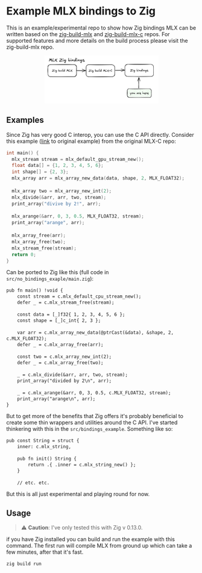# Example MLX bindings to Zig

This is an example/experimental repo to show how Zig bindings MLX can be written based on the [zig-build-mlx](https://github.com/ErikKaum/zig-build-mlx) and [zig-build-mlx-c](https://github.com/ErikKaum/zig-build-mlx-c) repos. For supported features and more details on the build process please visit the zig-build-mlx repo.

<div align="center">
    <img src="https://github.com/erikkaum/example-zig-mlx-bindings/blob/main/assets/bindings.png" width=60% height=60%>
</div>

## Examples

Since Zig has very good C interop, you can use the C API directly. Consider this example ([link](https://github.com/ml-explore/mlx-c/blob/main/examples/example.c) to original example) from the original MLX-C repo:

```C
int main() {
  mlx_stream stream = mlx_default_gpu_stream_new();
  float data[] = {1, 2, 3, 4, 5, 6};
  int shape[] = {2, 3};
  mlx_array arr = mlx_array_new_data(data, shape, 2, MLX_FLOAT32);

  mlx_array two = mlx_array_new_int(2);
  mlx_divide(&arr, arr, two, stream);
  print_array("divive by 2!", arr);

  mlx_arange(&arr, 0, 3, 0.5, MLX_FLOAT32, stream);
  print_array("arange", arr);

  mlx_array_free(arr);
  mlx_array_free(two);
  mlx_stream_free(stream);
  return 0;
}
```

Can be ported to Zig like this (full code in `src/no_bindings_exaple/main.zig`):
```zig
pub fn main() !void {
    const stream = c.mlx_default_cpu_stream_new();
    defer _ = c.mlx_stream_free(stream);

    const data = [_]f32{ 1, 2, 3, 4, 5, 6 };
    const shape = [_]c_int{ 2, 3 };

    var arr = c.mlx_array_new_data(@ptrCast(&data), &shape, 2, c.MLX_FLOAT32);
    defer _ = c.mlx_array_free(arr);

    const two = c.mlx_array_new_int(2);
    defer _ = c.mlx_array_free(two);

    _ = c.mlx_divide(&arr, arr, two, stream);
    print_array("divided by 2\n", arr);

    _ = c.mlx_arange(&arr, 0, 3, 0.5, c.MLX_FLOAT32, stream);
    print_array("arange\n", arr);
}
```

But to get more of the benefits that Zig offers it's probably beneficial to create some thin wrappers and utilities around the C API. I've started thinkering with this in the `src/bindings_example`. Something like so: 

```zig
pub const String = struct {
    inner: c.mlx_string,

    pub fn init() String {
        return .{ .inner = c.mlx_string_new() };
    }

    // etc. etc.
```

But this is all just experimental and playing round for now.

## Usage

> ⚠️ **Caution**: I've only tested this with Zig v 0.13.0.

if you have Zig installed you can build and run the example with this command. The first run will compile MLX from ground up which can take a few minutes, after that it's fast.

```bash
zig build run
```